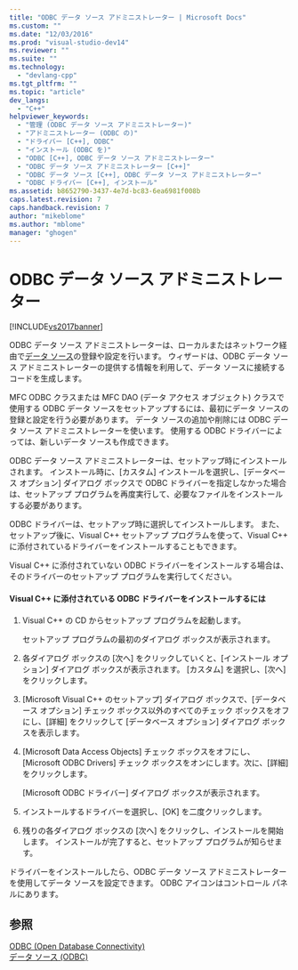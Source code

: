 ```yaml
---
title: "ODBC データ ソース アドミニストレーター | Microsoft Docs"
ms.custom: ""
ms.date: "12/03/2016"
ms.prod: "visual-studio-dev14"
ms.reviewer: ""
ms.suite: ""
ms.technology: 
  - "devlang-cpp"
ms.tgt_pltfrm: ""
ms.topic: "article"
dev_langs: 
  - "C++"
helpviewer_keywords: 
  - "管理 (ODBC データ ソース アドミニストレーター)"
  - "アドミニストレーター (ODBC の)"
  - "ドライバー [C++], ODBC"
  - "インストール (ODBC を)"
  - "ODBC [C++], ODBC データ ソース アドミニストレーター"
  - "ODBC データ ソース アドミニストレーター [C++]"
  - "ODBC データ ソース [C++], ODBC データ ソース アドミニストレーター"
  - "ODBC ドライバー [C++], インストール"
ms.assetid: b8652790-3437-4e7d-bc83-6ea6981f008b
caps.latest.revision: 7
caps.handback.revision: 7
author: "mikeblome"
ms.author: "mblome"
manager: "ghogen"
---
```

# ODBC データ ソース アドミニストレーター
[!INCLUDE[vs2017banner](../../assembler/inline/includes/vs2017banner.md)]

ODBC データ ソース アドミニストレーターは、ローカルまたはネットワーク経由で[データ ソース](../../data/odbc/data-source-odbc.md)の登録や設定を行います。  ウィザードは、ODBC データ ソース アドミニストレーターの提供する情報を利用して、データ ソースに接続するコードを生成します。  
  
 MFC ODBC クラスまたは MFC DAO \(データ アクセス オブジェクト\) クラスで使用する ODBC データ ソースをセットアップするには、最初にデータ ソースの登録と設定を行う必要があります。  データ ソースの追加や削除には ODBC データ ソース アドミニストレーターを使います。  使用する ODBC ドライバーによっては、新しいデータ ソースも作成できます。  
  
 ODBC データ ソース アドミニストレーターは、セットアップ時にインストールされます。  インストール時に、\[カスタム\] インストールを選択し、\[データベース オプション\] ダイアログ ボックスで ODBC ドライバーを指定しなかった場合は、セットアップ プログラムを再度実行して、必要なファイルをインストールする必要があります。  
  
 ODBC ドライバーは、セットアップ時に選択してインストールします。  また、セットアップ後に、Visual C\+\+ セットアップ プログラムを使って、Visual C\+\+ に添付されているドライバーをインストールすることもできます。  
  
 Visual C\+\+ に添付されていない ODBC ドライバーをインストールする場合は、そのドライバーのセットアップ プログラムを実行してください。  
  
#### Visual C\+\+ に添付されている ODBC ドライバーをインストールするには  
  
1.  Visual C\+\+ の CD からセットアップ プログラムを起動します。  
  
     セットアップ プログラムの最初のダイアログ ボックスが表示されます。  
  
2.  各ダイアログ ボックスの \[次へ\] をクリックしていくと、\[インストール オプション\] ダイアログ ボックスが表示されます。  \[カスタム\] を選択し、\[次へ\] をクリックします。  
  
3.  \[Microsoft Visual C\+\+ のセットアップ\] ダイアログ ボックスで、\[データベース オプション\] チェック ボックス以外のすべてのチェック ボックスをオフにし、\[詳細\] をクリックして \[データベース オプション\] ダイアログ ボックスを表示します。  
  
4.  \[Microsoft Data Access Objects\] チェック ボックスをオフにし、\[Microsoft ODBC Drivers\] チェック ボックスをオンにします。次に、\[詳細\] をクリックします。  
  
     \[Microsoft ODBC ドライバー\] ダイアログ ボックスが表示されます。  
  
5.  インストールするドライバーを選択し、\[OK\] を二度クリックします。  
  
6.  残りの各ダイアログ ボックスの \[次へ\] をクリックし、インストールを開始します。  インストールが完了すると、セットアップ プログラムが知らせます。  
  
 ドライバーをインストールしたら、ODBC データ ソース アドミニストレーターを使用してデータ ソースを設定できます。  ODBC アイコンはコントロール パネルにあります。  
  
## 参照  
 [ODBC \(Open Database Connectivity\)](../Topic/Open%20Database%20Connectivity%20\(ODBC\).md)   
 [データ ソース \(ODBC\)](../../data/odbc/data-source-odbc.md)
